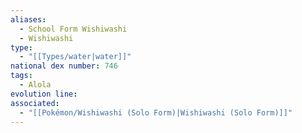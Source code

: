 ```yaml
---
aliases:
  - School Form Wishiwashi
  - Wishiwashi
type:
  - "[[Types/water|water]]"
national dex number: 746
tags:
  - Alola
evolution line: 
associated:
  - "[[Pokémon/Wishiwashi (Solo Form)|Wishiwashi (Solo Form)]]"
---
```

